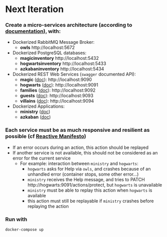 # Next Iteration

### Create a micro-services architecture (according to [documentation](https://github.com/rbobillo/OnDiraitDeLaMagie/blob/master/documentation/On%20Dirait%20De%20La%20Magie.pdf)), with:
 - Dockerized RabbitMQ Message Broker:
   - **owls** http://localhost:5672
 - Dockerized PostgreSQL databases:
   - **magicinventory** http://localhost:5432
   - **hogwartsinventory** http://localhost:5433
   - **azkabaninventory** http://localhost:5434
 - Dockerized REST Web Services (`swagger` documented API):
   - **magic** ([doc](https://github.com/rbobillo/OnDiraitDeLaMagie/blob/master/documentation/On%20Dirait%20De%20La%20Magie%20-%20magic.pdf)): http://localhost:9090
   - **hogwarts** ([doc](https://github.com/rbobillo/OnDiraitDeLaMagie/blob/master/documentation/On%20Dirait%20De%20La%20Magie%20-%20hogwarts.pdf)): http://localhost:9091
   - **families** ([doc](https://github.com/rbobillo/OnDiraitDeLaMagie/blob/master/documentation/On%20Dirait%20De%20La%20Magie%20-%20families.pdf)): http://localhost:9092
   - **guests** ([doc](https://github.com/rbobillo/OnDiraitDeLaMagie/blob/master/documentation/On%20Dirait%20De%20La%20Magie%20-%20guests.pdf)): http://localhost:9093
   - **villains** ([doc](https://github.com/rbobillo/OnDiraitDeLaMagie/blob/master/documentation/On%20Dirait%20De%20La%20Magie%20-%20villains.pdf)): http://localhost:9094
 - Dockerized Applications:
   - **ministry** ([doc](https://github.com/rbobillo/OnDiraitDeLaMagie/blob/master/documentation/On%20Dirait%20De%20La%20Magie%20-%20ministry.pdf))
   - **azkaban** ([doc](https://github.com/rbobillo/OnDiraitDeLaMagie/blob/master/documentation/On%20Dirait%20De%20La%20Magie%20-%20azkaban.pdf))

### Each service must be as much responsive and resilient as possible (cf [Reactive Manifesto](https://www.reactivemanifesto.org/))
 - If an error occurs during an action, this action should be replayed
 - If another service is not available, this should not be considered as an error for the current service
   - For example: interaction between `ministry` and `hogwarts`:
     - `hogwarts` asks for Help via `owls`, and crashes because of an unhandled error (container stops, some other error...)
     - `ministry` receives the Help message, and tries to PATCH http://hogwarts:9091/actions/protect, but `hogwarts` is unavailable
     - `ministry` must be able to replay this action when `hogwarts` is available
     - this action must still be replayable if `ministry` crashes before replaying the action

### Run with
```
docker-compose up
```
